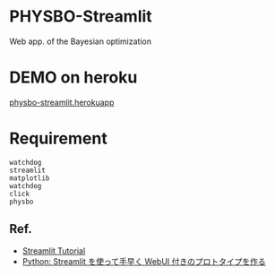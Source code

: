 # PHYSBO-Streamlit
Web app. of the Bayesian optimization

# DEMO on heroku
[physbo-streamlit.herokuapp](https://physbo-streamlit.herokuapp.com/)

# Requirement
```
watchdog
streamlit
matplotlib
watchdog
click
physbo
```
## Ref.
- [Streamlit Tutorial](https://docs.streamlit.io/en/stable/index.html)
- [Python: Streamlit を使って手早く WebUI 付きのプロトタイプを作る](https://blog.amedama.jp/entry/streamlit-tutorial)
